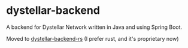 # dystellar-backend
A backend for Dystellar Network written in Java and using Spring Boot.

Moved to [dystellar-backend-rs](https://github.com/TAlgorhythmic/dystellar-backend-rs) (I prefer rust, and it's proprietary now)
